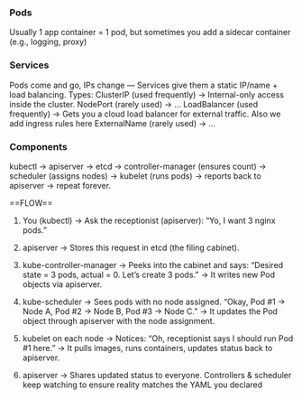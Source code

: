 ### Pods
Usually 1 app container = 1 pod, but sometimes you add a sidecar container (e.g., logging, proxy)

### Services
Pods come and go, IPs change — Services give them a static IP/name + load balancing.
Types:
ClusterIP (used frequently) → Internal-only access inside the cluster.
NodePort (rarely used) → ...
LoadBalancer (used frequently) → Gets you a cloud load balancer for external traffic. Also we add ingress rules here
ExternalName (rarely used) → ...

### Components
kubectl → apiserver → etcd → controller-manager (ensures count) → scheduler (assigns nodes) → kubelet (runs pods) → reports back to apiserver → repeat forever.

==FLOW==
1. You (kubectl) → Ask the receptionist (apiserver):
“Yo, I want 3 nginx pods.”

2. apiserver → Stores this request in etcd (the filing cabinet).

3. kube-controller-manager → Peeks into the cabinet and says:
“Desired state = 3 pods, actual = 0. Let’s create 3 pods.”
→ It writes new Pod objects via apiserver.

4. kube-scheduler → Sees pods with no node assigned.
“Okay, Pod #1 → Node A, Pod #2 → Node B, Pod #3 → Node C.”
→ It updates the Pod object through apiserver with the node assignment.

5. kubelet on each node → Notices:
“Oh, receptionist says I should run Pod #1 here.”
→ It pulls images, runs containers, updates status back to apiserver.

6. apiserver → Shares updated status to everyone.
Controllers & scheduler keep watching to ensure reality matches the YAML you declared
